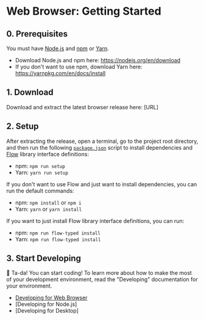 # Web Browser: Getting Started
## 0. Prerequisites
You must have [Node.js](https://nodejs.org) and [npm](https://npmjs.com) or [Yarn](https://yarnpkg.com).

* Download Node.js and npm here: https://nodejs.org/en/download
* If you don't want to use npm, download Yarn here: https://yarnpkg.com/en/docs/install

## 1. Download
Download and extract the latest browser release here: [URL]

## 2. Setup
After extracting the release, open a terminal, go to the project root directory, and then run the following [`package.json`](../../package.json) script to install dependencies and [Flow](https://flow.org) library interface definitions:

* npm: `npm run setup`
* Yarn: `yarn run setup`

If you don't want to use Flow and just want to install dependencies, you can run the default commands:

* npm: `npm install` or `npm i`
* Yarn: `yarn` or `yarn install`

If you want to just install Flow library interface definitions, you can run:

* npm: `npm run flow-typed install`
* Yarn: `npm run flow-typed install`

## 3. Start Developing
🎉 Ta-da! You can start coding! To learn more about how to make the most of your development environment, read the "Developing" documentation for your environment.

* [Developing for Web Browser](browser/developing.md)
* [Developing for Node.js]
* [Developing for Desktop]